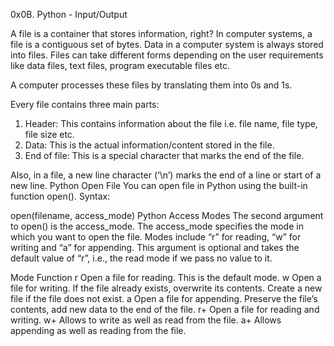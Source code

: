 0x0B. Python - Input/Output

A file is a container that stores information, right? In computer systems, a file is a contiguous set of bytes. Data in a computer system is always stored into files. Files can take different forms depending on the user requirements like data files, text files, program executable files etc.

A computer processes these files by translating them into 0s and 1s.

Every file contains three main parts:

1. Header: This contains information about the file i.e. file name, file type, file size etc.
2. Data: This is the actual information/content stored in the file.
3. End of file: This is a special character that marks the end of the file.

Also, in a file, a new line character (‘\n’) marks the end of a line or start of a new line.
Python Open File
You can open file in Python using the built-in function open().
Syntax:

open(filename, access_mode)
Python Access Modes
The second argument to open() is the access_mode. The access_mode specifies the mode in which you want to open the file. Modes include “r” for reading, “w” for writing and “a” for appending. This argument is optional and takes the default value of “r”, i.e., the read mode if we pass no value to it.

Mode	Function
r	Open a file for reading. This is the default mode.
w	Open a file for writing. If the file already exists, overwrite its contents. Create a new file if the file does not exist.
a	Open a file for appending. Preserve the file’s contents, add new data to the end of the file.
r+	Open a file for reading and writing.
w+	Allows to write as well as read from the file.
a+	Allows appending as well as reading from the file.
